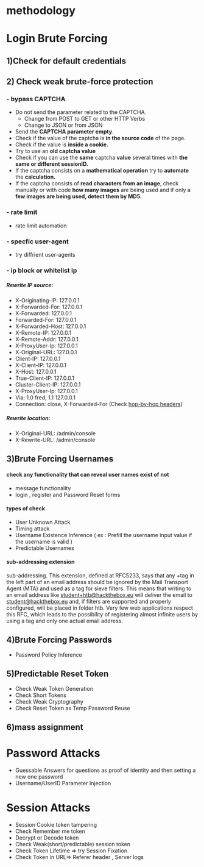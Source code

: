 
# methodology 


# Login Brute Forcing

## 1)Check for default credentials

## 2) Check weak brute-force protection
### - bypass CAPTCHA 
- Do not send the parameter related to the CAPTCHA.
    - Change from POST to GET or other HTTP Verbs
    - Change to JSON or from JSON
- Send the **CAPTCHA parameter empty**.
- Check if the value of the captcha is **in the source code** of the page.
- Check if the value is **inside a cookie.**
- Try to use an **old captcha value**
- Check if you can use the **same** captcha **value** several times with **the same or different sessionID.**
- If the captcha consists on a **mathematical operation** try to **automate** the **calculation.**
- If the captcha consists of **read characters from an image**, check manually or with code **how many images** are being used and if only a **few images are being used, detect them by MD5.** 

### - rate limit
- rate limit automation 
### - specfic user-agent
- try diffrient user-agents
### - ip block or whitelist ip 
##### Rewrite IP source:
- X-Originating-IP: 127.0.0.1
- X-Forwarded-For: 127.0.0.1
- X-Forwarded: 127.0.0.1
- Forwarded-For: 127.0.0.1
- X-Forwarded-Host: 127.0.0.1
- X-Remote-IP: 127.0.0.1
- X-Remote-Addr: 127.0.0.1
- X-ProxyUser-Ip: 127.0.0.1
- X-Original-URL: 127.0.0.1
- Client-IP: 127.0.0.1
- X-Client-IP: 127.0.0.1
- X-Host: 127.0.0.1
- True-Client-IP: 127.0.0.1
- Cluster-Client-IP: 127.0.0.1
- X-ProxyUser-Ip: 127.0.0.1
- Via: 1.0 fred, 1.1 127.0.0.1
- Connection: close, X-Forwarded-For (Check [hop-by-hop headers](https://github.com/carlospolop/hacktricks/blob/master/pentesting-web/abusing-hop-by-hop-headers.md))
##### Rewrite location:
- X-Original-URL: /admin/console
- X-Rewrite-URL: /admin/console



## 3)Brute Forcing Usernames 
#### check any functionality that can reveal user names exist of not 
- message functionality
- login , register and Password Reset forms

#### types of check 
- User Unknown Attack
- Timing attack 
- Username Existence Inference ( ex : Prefill the username input value if the username is valid )
- Predictable Usernames

#### sub-addressing extension

sub-addressing. This extension, defined at RFC5233, says that any +tag in the left part of an email address should be ignored by the Mail Transport Agent (MTA) and used as a tag for sieve filters.
This means that writing to an email address like student+htb@hackthebox.eu will deliver the email to student@hackthebox.eu and, if filters are supported and properly configured, will be placed in folder htb. Very few web applications respect this RFC, which leads to the possibility of registering almost infinite users by using a tag and only one actual email address.


## 4)Brute Forcing Passwords
- Password Policy Inference

## 5)Predictable Reset Token
- Check Weak Token Generation
- Check  Short Tokens
- Check Weak Cryptography
- Check Reset Token as Temp Password Reuse

## 6)mass assignment


# Password Attacks
- Guessable Answers for questions as proof of identity and then setting a new one password
- Username/UserID Parameter Injection


# Session Attacks
- Session Cookie token tampering
- Check Remember me token
- Decrypt or Decode token
- Check Weak(short/predictable) session token
- Check Token Lifetime => try Session Fixation
- Check Token in URL=> Referer header , Server logs
